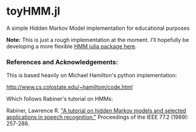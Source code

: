 # toyHMM.jl
A simple Hidden Markov Model implementation for educational purposes

**Note:** This is just a rough implementation at the moment. I'll hopefully be developing a more flexible [HMM julia package here](https://github.com/ahwillia/HMM.jl).

### References and Acknowledgements:

This is based heavily on Michael Hamilton's python implementation:

http://www.cs.colostate.edu/~hamiltom/code.html

Which follows Rabiner's tutorial on HMMs:

Rabiner, Lawrence R. ["A tutorial on hidden Markov models and selected applications in speech recognition."](http://www.ece.ucsb.edu/Faculty/Rabiner/ece259/Reprints/tutorial%20on%20hmm%20and%20applications.pdf) Proceedings of the IEEE 77.2 (1989): 257-286.
